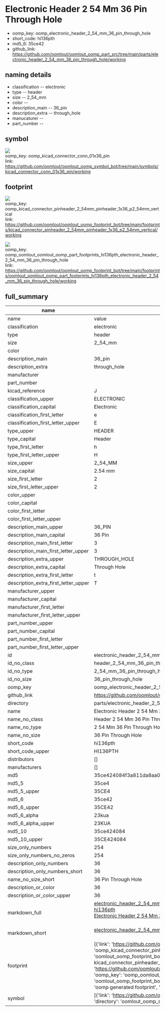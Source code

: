 # Electronic Header 2 54 Mm 36 Pin Through Hole

  
* oomp_key: oomp_electronic_header_2_54_mm_36_pin_through_hole 
* short_code: hi136pth
* md5_6: 35ce42  
* github_link: https://github.com/oomlout/oomlout_oomp_part_src/tree/main/parts/electronic_header_2_54_mm_36_pin_through_hole/working  
## naming details
* classification -- electronic
* type -- header
* size -- 2_54_mm
* color -- 
* description_main -- 36_pin
* description_extra -- through_hole
* manucaturer -- 
* part_number -- 



## symbol

![](symbol/{index}/working/working_600.png)  
oomp_key: oomp_kicad_connector_conn_01x36_pin  
link: https://github.com/oomlout/oomlout_oomp_symbol_bot/tree/main/symbols/kicad_connector_conn_01x36_pin/working  

## footprint

![](footprint/{index}/working/working_600.png)  
oomp_key: oomp_kicad_connector_pinheader_2_54mm_pinheader_1x36_p2_54mm_vertical  
link: https://github.com/oomlout/oomlout_oomp_footprint_bot/tree/main/footprints/kicad_connector_pinheader_2_54mm_pinheader_1x36_p2_54mm_vertical/working  

![](footprint/{index}/working/working_600.png)  
oomp_key: oomp_oomlout_oomlout_oomp_part_footprints_hi136pth_electronic_header_2_54_mm_36_pin_through_hole  
link: https://github.com/oomlout/oomlout_oomp_footprint_bot/tree/main/footprints/oomlout_oomlout_oomp_part_footprints_hi136pth_electronic_header_2_54_mm_36_pin_through_hole/working  

## full_summary
| name | value | 
| --- | --- | 
| name | value | 
| classification | electronic | 
| type | header | 
| size | 2_54_mm | 
| color |  | 
| description_main | 36_pin | 
| description_extra | through_hole | 
| manufacturer |  | 
| part_number |  | 
| kicad_reference | J | 
| classification_upper | ELECTRONIC | 
| classification_capital | Electronic | 
| classification_first_letter | e | 
| classification_first_letter_upper | E | 
| type_upper | HEADER | 
| type_capital | Header | 
| type_first_letter | h | 
| type_first_letter_upper | H | 
| size_upper | 2_54_MM | 
| size_capital | 2.54 mm | 
| size_first_letter | 2 | 
| size_first_letter_upper | 2 | 
| color_upper |  | 
| color_capital |  | 
| color_first_letter |  | 
| color_first_letter_upper |  | 
| description_main_upper | 36_PIN | 
| description_main_capital | 36 Pin | 
| description_main_first_letter | 3 | 
| description_main_first_letter_upper | 3 | 
| description_extra_upper | THROUGH_HOLE | 
| description_extra_capital | Through Hole | 
| description_extra_first_letter | t | 
| description_extra_first_letter_upper | T | 
| manufacturer_upper |  | 
| manufacturer_capital |  | 
| manufacturer_first_letter |  | 
| manufacturer_first_letter_upper |  | 
| part_number_upper |  | 
| part_number_capital |  | 
| part_number_first_letter |  | 
| part_number_first_letter_upper |  | 
| id | electronic_header_2_54_mm_36_pin_through_hole | 
| id_no_class | header_2_54_mm_36_pin_through_hole | 
| id_no_type | 2_54_mm_36_pin_through_hole | 
| id_no_size | 36_pin_through_hole | 
| oomp_key | oomp_electronic_header_2_54_mm_36_pin_through_hole | 
| github_link | https://github.com/oomlout/oomlout_oomp_part_src/tree/main/parts/electronic_header_2_54_mm_36_pin_through_hole/working | 
| directory | parts/electronic_header_2_54_mm_36_pin_through_hole | 
| name | Electronic Header 2 54 Mm 36 Pin Through Hole | 
| name_no_class | Header 2 54 Mm 36 Pin Through Hole | 
| name_no_type | 2 54 Mm 36 Pin Through Hole | 
| name_no_size | 36 Pin Through Hole | 
| short_code | hi136pth | 
| short_code_upper | HI136PTH | 
| distributors | [] | 
| manufacturers | [] | 
| md5 | 35ce424084f3a811da8aa007d10ff862 | 
| md5_5 | 35ce4 | 
| md5_5_upper | 35CE4 | 
| md5_6 | 35ce42 | 
| md5_6_upper | 35CE42 | 
| md5_6_alpha | 23kua | 
| md5_6_alpha_upper | 23KUA | 
| md5_10 | 35ce424084 | 
| md5_10_upper | 35CE424084 | 
| size_only_numbers | 254 | 
| size_only_numbers_no_zeros | 254 | 
| description_only_numbers | 36 | 
| description_only_numbers_short | 36 | 
| name_no_size_short | 36 Pin Through Hole | 
| description_or_color | 36 | 
| description_or_color_upper | 36 | 
| markdown_full | [electronic_header_2_54_mm_36_pin_through_hole](https://github.com/oomlout/oomlout_oomp_part_src/tree/main/parts/electronic_header_2_54_mm_36_pin_through_hole/working)<br>[hi136pth](https://github.com/oomlout/oomlout_oomp_part_src/tree/main/parts/electronic_header_2_54_mm_36_pin_through_hole/working)<br>[Electronic Header 2 54 Mm 36 Pin Through Hole](https://github.com/oomlout/oomlout_oomp_part_src/tree/main/parts/electronic_header_2_54_mm_36_pin_through_hole/working)<br><br> | 
| markdown_short | [electronic_header_2_54_mm_36_pin_through_hole](https://github.com/oomlout/oomlout_oomp_part_src/tree/main/parts/electronic_header_2_54_mm_36_pin_through_hole/working)<br><br> | 
| footprint | [{'link': 'https://github.com/oomlout/oomlout_oomp_footprint_bot/tree/main/foootprntss/kicad_connector_pinheader_2_54mm_pinheader_1x36_p2_54mm_vertical', 'oomp_key': 'oomp_kicad_connector_pinheader_2_54mm_pinheader_1x36_p2_54mm_vertical', 'directory': 'oomlout_oomp_footprint_bot/footprints/kicad_connector_pinheader_2_54mm_pinheader_1x36_p2_54mm_vertical//working/working.kicad_mod', 'note': 'source footprint kicad_connector_pinheader_2_54mm_pinheader_1x36_p2_54mm_vertical', 'index': 0}, {'link': 'https://github.com/oomlout/oomlout_oomp_footprint_bot/tree/main/foootprntss/oomlout_oomlout_oomp_part_footprints_hi136pth_electronic_header_2_54_mm_36_pin_through_hole', 'oomp_key': 'oomp_oomlout_oomlout_oomp_part_footprints_hi136pth_electronic_header_2_54_mm_36_pin_through_hole', 'directory': 'oomlout_oomp_footprint_bot/footprints/oomlout_oomlout_oomp_part_footprints_hi136pth_electronic_header_2_54_mm_36_pin_through_hole//working/working.kicad_mod', 'note': 'oomp generated footprint', 'index': 1}] | 
| symbol | [{'link': 'https://github.com/oomlout/oomlout_oomp_symbol_bot/tree/main/symbols/kicad_connector_conn_01x36_pin', 'oomp_key': 'oomp_kicad_connector_conn_01x36_pin', 'directory': 'oomlout_oomp_symbol_bot/symbols/kicad_connector_conn_01x36_pin//working/working.kicad_sym', 'index': 0}] | 
